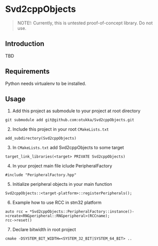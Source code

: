 # Svd2cppObjects

> NOTE!: Currently, this is untested proof-of-concept library. Do not use.

## Introduction

TBD

## Requirements
Python needs virtualenv to be installed.

## Usage

1. Add this project as submodule to your project at root directory

```
git submodule add git@github.com:otukka/Svd2cppObjects.git
```

2. Include this project in your root `CMakeLists.txt`

```
add_subdirectory(Svd2cppObjects)
```

3. In `CMakeLists.txt` add Svd2cppObjects to some target

```
target_link_libraries(<target> PRIVATE Svd2cppObjects)

```

4. In your project main file iclude PeripheralFactory

```
#include "PeripheralFactory.hpp"

```

5. Initialize peripheral objects in your main function

```
Svd2cppObjects::<target-platform>::registerPeripherals();

```

6. Example how to use RCC in stm32 platform

```
auto rcc = *Svd2cppObjects::PeripheralFactory::instance()->create<RNGperipheral::RNGperipheral>(RCCname);
rcc->reset()
```

7. Declare bitwidth in root project

```
cmake -DSYSTEM_BIT_WIDTH=<SYSTEM_32_BIT|SYSTEM_64_BIT> ..

```
